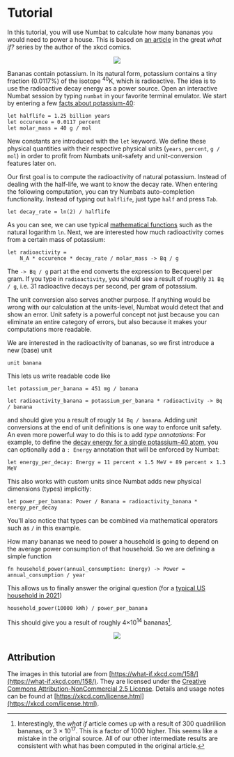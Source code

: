 # Tutorial

In this tutorial, you will use Numbat to calculate how many bananas you would need to power a
house. This is based on [an article](https://what-if.xkcd.com/158/) in the great *what if?* series
by the author of the xkcd comics.

<p align="center"><img src="https://what-if.xkcd.com/imgs/a/158/hazard.png"></p>

Bananas contain potassium. In its natural form, potassium contains a tiny fraction (0.0117%)
of the isotope <sup style="line-height: 0">40</sup>K, which is radioactive. The idea is to
use the radioactive decay energy as a power source. Open an interactive Numbat session by
typing `numbat` in your favorite terminal emulator. We start by entering a few [facts about
potassium-40](https://en.wikipedia.org/wiki/Potassium-40):

``` numbat
let halflife = 1.25 billion years
let occurence = 0.0117 percent
let molar_mass = 40 g / mol
```

New constants are introduced with the `let` keyword. We define these physical quantities
with their respective physical units (`years`, `percent`, `g / mol`) in order to profit from
Numbats unit-safety and unit-conversion features later on.

Our first goal is to compute the radioactivity of natural potassium. Instead of dealing with the
half-life, we want to know the decay rate. When entering the following computation, you can try
Numbats auto-completion functionality. Instead of typing out `halflife`, just type `half` and press
`Tab`.

``` numbat
let decay_rate = ln(2) / halflife
```

As you can see, we can use typical [mathematical functions](./list-functions.md) such as the
natural logarithm `ln`. Next, we are interested how much radioactivity comes from a certain
mass of potassium:

``` numbat
let radioactivity =
    N_A * occurence * decay_rate / molar_mass -> Bq / g
```

The `-> Bq / g` part at the end converts the expression to Becquerel per gram. If you type
in `radioactivity`, you should see a result of roughly `31 Bq / g`, i.e. 31 radioactive
decays per second, per gram of potassium.

The unit conversion also serves another purpose. If anything would be wrong with our
calculation at the units-level, Numbat would detect that and show an error.
Unit safety is a powerful concept not just because you can eliminate an entire category
of errors, but also because it makes your computations more readable.

We are interested in the radioactivity of bananas, so we first introduce a new (base) unit

``` numbat
unit banana
```

This lets us write readable code like

``` numbat
let potassium_per_banana = 451 mg / banana

let radioactivity_banana = potassium_per_banana * radioactivity -> Bq / banana
```

and should give you a result of rougly `14 Bq / banana`. Adding unit conversions at the end
of unit definitions is one way to enforce unit safety. An even more powerful way to do this
is to add *type annotations*: For example, to define the [decay energy for a single
potassium-40 atom](https://commons.wikimedia.org/wiki/File:Potassium-40-decay-scheme.svg),
you can optionally add a `: Energy` annotation that will be enforced by Numbat:

``` numbat
let energy_per_decay: Energy = 11 percent × 1.5 MeV + 89 percent × 1.3 MeV
```

This also works with custom units since Numbat adds new physical dimensions (types) implicitly:

``` numbat
let power_per_banana: Power / Banana = radioactivity_banana * energy_per_decay
```

You'll also notice that types can be combined via mathematical operators such as `/` in this example.

How many bananas we need to power a household is going to depend on the average power consumption
of that household. So we are defining a simple function

```numbat
fn household_power(annual_consumption: Energy) -> Power = annual_consumption / year
```

This allows us to finally answer the original question (for a [typical US household in 2021](https://www.eia.gov/tools/faqs/faq.php?id=97))

``` numbat
household_power(10000 kWh) / power_per_banana
```

This should give you a result of roughly 4×10<sup style="line-height: 0">14</sup> bananas[^note].

<p align="center"><img src="https://what-if.xkcd.com/imgs/a/158/10bunches.png"></p>


## Attribution

The images in this tutorial are from [https://what-if.xkcd.com/158/](https://what-if.xkcd.com/158/). They are licensed
under the [Creative Commons Attribution-NonCommercial 2.5 License](https://creativecommons.org/licenses/by-nc/2.5/).
Details and usage notes can be found at [https://xkcd.com/license.html](https://xkcd.com/license.html).

[^note]: Interestingly, the *what if* article comes up with a result of 300 quadrillion bananas,
or 3 × 10<sup style="line-height: 0">17</sup>. This is a factor of 1000 higher. This seems like a
mistake in the original source. All of our other intermediate results are consistent with what has
been computed in the original article.
